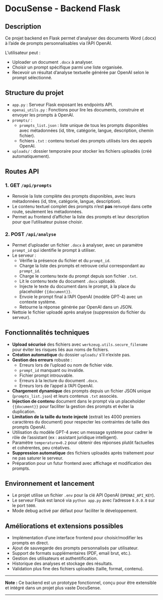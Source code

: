 # DocuSense - Backend Flask

## Description

Ce projet backend en Flask permet d’analyser des documents Word (.docx) à l’aide de prompts personnalisables via l’API OpenAI.

L’utilisateur peut :
- Uploader un document `.docx` à analyser.
- Choisir un prompt spécifique parmi une liste organisée.
- Recevoir un résultat d’analyse textuelle générée par OpenAI selon le prompt sélectionné.

## Structure du projet

- `app.py` : Serveur Flask exposant les endpoints API.
- `openai_utils.py` : Fonctions pour lire les documents, construire et envoyer les prompts à OpenAI.
- `prompts/` :  
  - `prompts_list.json` : liste unique de tous les prompts disponibles avec métadonnées (id, titre, catégorie, langue, description, chemin fichier).
  - fichiers `.txt` : contenu textuel des prompts utilisés lors des appels OpenAI.
- `uploads/` : dossier temporaire pour stocker les fichiers uploadés (créé automatiquement).

## Routes API

### 1. GET `/api/prompts`

- Renvoie la liste complète des prompts disponibles, avec leurs métadonnées (id, titre, catégorie, langue, description).
- Le contenu textuel complet des prompts n’est **pas** renvoyé dans cette route, seulement les métadonnées.
- Permet au frontend d’afficher la liste des prompts et leur description pour que l’utilisateur puisse choisir.

### 2. POST `/api/analyse`

- Permet d’uploader un fichier `.docx` à analyser, avec un paramètre `prompt_id` qui identifie le prompt à utiliser.
- Le serveur :
  - Vérifie la présence du fichier et du `prompt_id`.
  - Charge la liste des prompts et retrouve celui correspondant au `prompt_id`.
  - Charge le contenu texte du prompt depuis son fichier `.txt`.
  - Lit le contenu texte du document `.docx` uploadé.
  - Injecte le texte du document dans le prompt, à la place du placeholder `{{document}}`.
  - Envoie le prompt final à l’API OpenAI (modèle GPT-4) avec un contexte système.
  - Retourne la réponse générée par OpenAI dans un JSON.
- Nettoie le fichier uploadé après analyse (suppression du fichier du serveur).

## Fonctionnalités techniques

- **Upload sécurisé** des fichiers avec `werkzeug.utils.secure_filename` pour éviter les risques liés aux noms de fichiers.
- **Création automatique** du dossier `uploads/` s’il n’existe pas.
- **Gestion des erreurs** robuste :
  - Erreurs lors de l’upload ou nom de fichier vide.
  - `prompt_id` manquant ou invalide.
  - Fichier prompt introuvable.
  - Erreurs à la lecture du document `.docx`.
  - Erreurs lors de l’appel à l’API OpenAI.
- **Chargement dynamique** des prompts depuis un fichier JSON unique (`prompts_list.json`) et leurs contenus `.txt` associés.
- **Injection de contenu** document dans le prompt via un placeholder `{{document}}` pour faciliter la gestion des prompts et éviter la duplication.
- **Limitation de la taille du texte injecté** (extrait les 4000 premiers caractères du document) pour respecter les contraintes de taille des prompts OpenAI.
- Utilisation du modèle GPT-4 avec un message système pour cadrer le rôle de l’assistant (ex : assistant juridique intelligent).
- Paramètre `temperature=0.2` pour obtenir des réponses plutôt factuelles et cohérentes, peu créatives.
- **Suppression automatique** des fichiers uploadés après traitement pour ne pas saturer le serveur.
- Préparation pour un futur frontend avec affichage et modification des prompts.

## Environnement et lancement

- Le projet utilise un fichier `.env` pour la clé API OpenAI (`OPENAI_API_KEY`).
- Le serveur Flask est lancé via `python app.py` avec l’adresse `0.0.0.0` sur le port `5000`.
- Mode debug activé par défaut pour faciliter le développement.

## Améliorations et extensions possibles

- Implémentation d’une interface frontend pour choisir/modifier les prompts en direct.
- Ajout de sauvegarde des prompts personnalisés par utilisateur.
- Support de formats supplémentaires (PDF, email brut, etc.).
- Gestion des utilisateurs et authentification.
- Historique des analyses et stockage des résultats.
- Validation plus fine des fichiers uploadés (taille, format, contenu).

---

**Note :** Ce backend est un prototype fonctionnel, conçu pour être extensible et intégré dans un projet plus vaste DocuSense.

---

